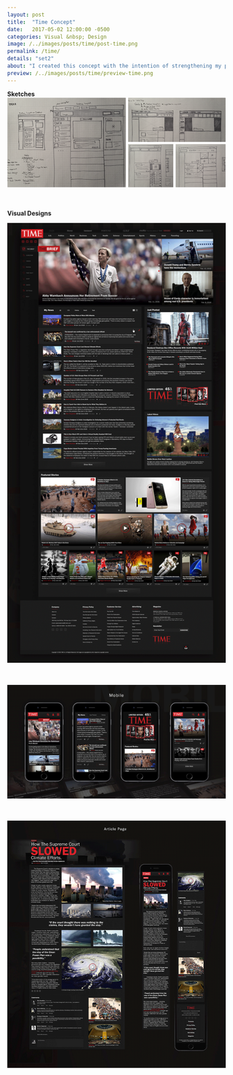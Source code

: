 ```yaml
---
layout: post
title:  "Time Concept"
date:   2017-05-02 12:00:00 -0500
categories: Visual &nbsp; Design
image: /../images/posts/time/post-time.png
permalink: /time/
details: "set2"
about: "I created this concept with the intention of strengthening my process for a web based projects. At the time I had noticed some usability issues I wanted to solve, and thought it would be a useful exercise."
preview: /../images/posts/time/preview-time.png
---
```


**Sketches**
![Planning Sketches](/../images/posts/time/time-sketches.png)
<br>
<br>
<br>

**Visual Designs**

![Desktop Homepage](/../images/posts/time/time-home.png)
<br>
<br>
<br>

![Mobile Screens](/../images/posts/time/time-mobile.png)
<br>
<br>
<br>

![Article Example](/../images/posts/time/time-article.png)
<br>
<br>
<br>
